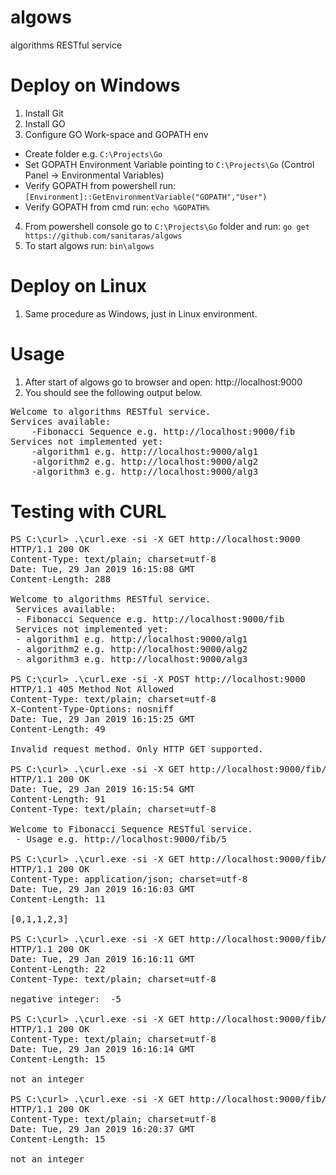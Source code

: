 # algows
algorithms RESTful service

# Deploy on Windows
1. Install Git
2. Install GO
3. Configure GO Work-space and GOPATH env
  - Create folder e.g. `C:\Projects\Go`
  - Set GOPATH Environment Variable pointing to `C:\Projects\Go` (Control Panel -> Environmental Variables)
  - Verify GOPATH from powershell run: `[Environment]::GetEnvironmentVariable("GOPATH","User")`
  - Verify GOPATH from cmd run: `echo %GOPATH%`
4. From powershell console go to `C:\Projects\Go` folder and run: `go get https://github.com/sanitaras/algows`
5. To start algows run: `bin\algows`

# Deploy on Linux
1. Same procedure as Windows, just in Linux environment.

# Usage
1. After start of algows go to browser and open: http://localhost:9000
2. You should see the following output below.

<pre>
Welcome to algorithms RESTful service.
Services available: 
    -Fibonacci Sequence e.g. http://localhost:9000/fib
Services not implemented yet:
    -algorithm1 e.g. http://localhost:9000/alg1
    -algorithm2 e.g. http://localhost:9000/alg2
    -algorithm3 e.g. http://localhost:9000/alg3
</pre>

# Testing with CURL
<pre>
PS C:\curl> .\curl.exe -si -X GET http://localhost:9000
HTTP/1.1 200 OK
Content-Type: text/plain; charset=utf-8
Date: Tue, 29 Jan 2019 16:15:08 GMT
Content-Length: 288

Welcome to algorithms RESTful service.
 Services available:
 - Fibonacci Sequence e.g. http://localhost:9000/fib
 Services not implemented yet:
 - algorithm1 e.g. http://localhost:9000/alg1
 - algorithm2 e.g. http://localhost:9000/alg2
 - algorithm3 e.g. http://localhost:9000/alg3

PS C:\curl> .\curl.exe -si -X POST http://localhost:9000
HTTP/1.1 405 Method Not Allowed
Content-Type: text/plain; charset=utf-8
X-Content-Type-Options: nosniff
Date: Tue, 29 Jan 2019 16:15:25 GMT
Content-Length: 49

Invalid request method. Only HTTP GET supported.

PS C:\curl> .\curl.exe -si -X GET http://localhost:9000/fib/
HTTP/1.1 200 OK
Date: Tue, 29 Jan 2019 16:15:54 GMT
Content-Length: 91
Content-Type: text/plain; charset=utf-8

Welcome to Fibonacci Sequence RESTful service.
 - Usage e.g. http://localhost:9000/fib/5

PS C:\curl> .\curl.exe -si -X GET http://localhost:9000/fib/5
HTTP/1.1 200 OK
Content-Type: application/json; charset=utf-8
Date: Tue, 29 Jan 2019 16:16:03 GMT
Content-Length: 11

[0,1,1,2,3]

PS C:\curl> .\curl.exe -si -X GET http://localhost:9000/fib/-5
HTTP/1.1 200 OK
Date: Tue, 29 Jan 2019 16:16:11 GMT
Content-Length: 22
Content-Type: text/plain; charset=utf-8

negative integer:  -5

PS C:\curl> .\curl.exe -si -X GET http://localhost:9000/fib/a
HTTP/1.1 200 OK
Content-Type: text/plain; charset=utf-8
Date: Tue, 29 Jan 2019 16:16:14 GMT
Content-Length: 15

not an integer

PS C:\curl> .\curl.exe -si -X GET http://localhost:9000/fib/55.00
HTTP/1.1 200 OK
Content-Type: text/plain; charset=utf-8
Date: Tue, 29 Jan 2019 16:20:37 GMT
Content-Length: 15

not an integer

</pre>


